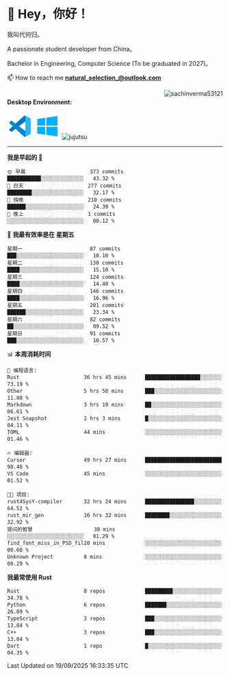 # 👋 Hey，你好！

我叫代何归。

A passionate student developer from China。

Bachelor in Engineering, Computer Science (To be graduated in 2027)。

📫 How to reach me **natural_selection_@outlook.com**

<div style="display: flex; justify-content: space-between; align-items: flex-start;">
  <div>
    <h4>Desktop Environment: </h4>
    <span>
      <img style="margin: auto;" src="https://raw.githubusercontent.com/sachinverma53121/sachinverma53121/master/icons/vsc.png" alt=vs width="60" height="60"/>
      <img style="margin: auto;" src="https://raw.githubusercontent.com/sachinverma53121/sachinverma53121/master/icons/win10.png" alt=windows10 width="60" height="60"/>
      <img style="margin: auto;" src="https://img2023.cnblogs.com/blog/3292968/202505/3292968-20250515084111916-1835883071.png" alt=jujutsu width="60" height="60"/>
    </span>
  </div>
  <div>
    <img style="margin: auto;" src=https://github-readme-stats.vercel.app/api?username=Natural-selection1&show_icons=true alt=sachinverma53121 />
  </div>
</div>

---

<!--START_SECTION:waka-->
**我是早起的 🐤** 

```text
🌞 早晨                     373 commits         ███████████░░░░░░░░░░░░░░   43.32 % 
🌆 白天                     277 commits         ████████░░░░░░░░░░░░░░░░░   32.17 % 
🌃 傍晚                     210 commits         ██████░░░░░░░░░░░░░░░░░░░   24.39 % 
🌙 晚上                     1 commits           ░░░░░░░░░░░░░░░░░░░░░░░░░   00.12 % 
```
📅 **我最有效率是在 星期五** 

```text
星期一                      87 commits          ███░░░░░░░░░░░░░░░░░░░░░░   10.10 % 
星期二                      130 commits         ████░░░░░░░░░░░░░░░░░░░░░   15.10 % 
星期三                      124 commits         ████░░░░░░░░░░░░░░░░░░░░░   14.40 % 
星期四                      146 commits         ████░░░░░░░░░░░░░░░░░░░░░   16.96 % 
星期五                      201 commits         ██████░░░░░░░░░░░░░░░░░░░   23.34 % 
星期六                      82 commits          ██░░░░░░░░░░░░░░░░░░░░░░░   09.52 % 
星期日                      91 commits          ███░░░░░░░░░░░░░░░░░░░░░░   10.57 % 
```


📊 **本周消耗时间** 

```text
💬 编程语言: 
Rust                     36 hrs 45 mins      ██████████████████░░░░░░░   73.19 % 
Other                    5 hrs 58 mins       ███░░░░░░░░░░░░░░░░░░░░░░   11.88 % 
Markdown                 3 hrs 19 mins       ██░░░░░░░░░░░░░░░░░░░░░░░   06.61 % 
Jest Snapshot            2 hrs 3 mins        █░░░░░░░░░░░░░░░░░░░░░░░░   04.11 % 
TOML                     44 mins             ░░░░░░░░░░░░░░░░░░░░░░░░░   01.46 % 

🔥 编辑器: 
Cursor                   49 hrs 27 mins      █████████████████████████   98.48 % 
VS Code                  45 mins             ░░░░░░░░░░░░░░░░░░░░░░░░░   01.52 % 

🐱‍💻 项目: 
rust4SysY-compiler       32 hrs 24 mins      ████████████████░░░░░░░░░   64.52 % 
rust_mir_gen             16 hrs 32 mins      ████████░░░░░░░░░░░░░░░░░   32.92 % 
提问的智慧                    38 mins             ░░░░░░░░░░░░░░░░░░░░░░░░░   01.29 % 
find_font_miss_in_PSD_fil20 mins             ░░░░░░░░░░░░░░░░░░░░░░░░░   00.68 % 
Unknown Project          8 mins              ░░░░░░░░░░░░░░░░░░░░░░░░░   00.29 % 
```

**我最常使用 Rust** 

```text
Rust                     8 repos             █████████░░░░░░░░░░░░░░░░   34.78 % 
Python                   6 repos             ███████░░░░░░░░░░░░░░░░░░   26.09 % 
TypeScript               3 repos             ███░░░░░░░░░░░░░░░░░░░░░░   13.04 % 
C++                      3 repos             ███░░░░░░░░░░░░░░░░░░░░░░   13.04 % 
Dart                     1 repo              █░░░░░░░░░░░░░░░░░░░░░░░░   04.35 % 
```




 Last Updated on 19/09/2025 16:33:35 UTC
<!--END_SECTION:waka-->

